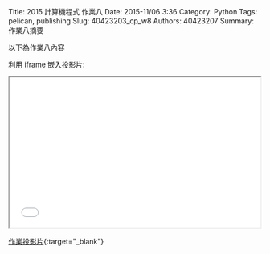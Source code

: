 Title: 2015 計算機程式 作業八
Date: 2015-11/06 3:36
Category: Python
Tags: pelican, publishing
Slug: 40423203_cp_w8
Authors: 40423207
Summary: 作業八摘要

以下為作業八內容

利用 iframe 嵌入投影片:

<iframe src="40423214_cp_w8_p.html" width="500" height="300"></iframe>

[作業投影片](40423214_cp_w8_p.html){:target="_blank"}